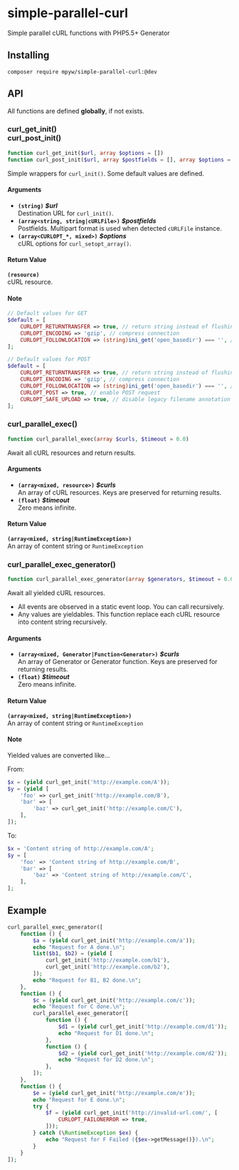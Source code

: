 # simple-parallel-curl

Simple parallel cURL functions with PHP5.5+ Generator

## Installing

```
composer require mpyw/simple-parallel-curl:@dev
```

## API

All functions are defined **globally**, if not exists.

### curl_get_init()<br />curl_post_init()

```php
function curl_get_init($url, array $options = [])
function curl_post_init($url, array $postfields = [], array $options = [])
```

Simple wrappers for `curl_init()`. Some default values are defined.

#### Arguments

- **`(string)`** __*$url*__<br /> Destination URL for `curl_init()`.
- **`(array<string, string|cURLFile>)`** __*$postfields*__<br /> Postfields. Multipart format is used when detected `cURLFile` instance.
- **`(array<CURLOPT_*, mixed>)`** __*$options*__<br /> cURL options for `curl_setopt_array()`.

#### Return Value

**`(resource)`**<br /> cURL resource.

#### Note

```php
// Default values for GET
$default = [
    CURLOPT_RETURNTRANSFER => true, // return string instead of flushing into STDOUT
    CURLOPT_ENCODING => 'gzip', // compress connection
    CURLOPT_FOLLOWLOCATION => (string)ini_get('open_basedir') === '', // normally true
];

// Default values for POST
$default = [
    CURLOPT_RETURNTRANSFER => true, // return string instead of flushing into STDOUT
    CURLOPT_ENCODING => 'gzip', // compress connection
    CURLOPT_FOLLOWLOCATION => (string)ini_get('open_basedir') === '', // normally true
    CURLOPT_POST => true, // enable POST request
    CURLOPT_SAFE_UPLOAD => true, // disable legacy filename annotation support for PHP5.4-
];
```

### curl_parallel_exec()

```php
function curl_parallel_exec(array $curls, $timeout = 0.0)
```

Await all cURL resources and return results.

#### Arguments

- **`(array<mixed, resource>)`** __*$curls*__<br /> An array of cURL resources. Keys are preserved for returning results.
- **`(float)`** __*$timeout*__<br /> Zero means infinite.

#### Return Value

**`(array<mixed, string|RuntimeException>)`**<br /> An array of content string or `RuntimeException`

### curl_parallel_exec_generator()

```php
function curl_parallel_exec_generator(array $generators, $timeout = 0.0)
```

Await all yielded cURL resources.

- All events are observed in a static event loop. You can call recursively.
- Any values are yieldables. This function replace each cURL resource into content string recursively.

#### Arguments

- **`(array<mixed, Generator|Function<Generator>)`** __*$curls*__<br /> An array of Generator or Generator function. Keys are preserved for returning results.
- **`(float)`** __*$timeout*__<br /> Zero means infinite.

#### Return Value

**`(array<mixed, string|RuntimeException>)`**<br /> An array of content string or `RuntimeException`

#### Note

Yielded values are converted like...

From:

```php
$x = (yield curl_get_init('http://example.com/A'));
$y = (yield [
    'foo' => curl_get_init('http://example.com/B'),
    'bar' => [
        'baz' => curl_get_init('http://example.com/C'),
    ],
]);
```

To:

```php
$x = 'Content string of http://example.com/A';
$y = [
    'foo' => 'Content string of http://example.com/B',
    'bar' => [
        'baz' => 'Content string of http://example.com/C',
    ],
];
```

## Example

```php
curl_parallel_exec_generator([
    function () {
        $a = (yield curl_get_init('http://example.com/a'));
        echo "Request for A done.\n";
        list($b1, $b2) = (yield [
            curl_get_init('http://example.com/b1'),
            curl_get_init('http://example.com/b2'),
        ]);
        echo "Request for B1, B2 done.\n";
    },
    function () {
        $c = (yield curl_get_init('http://example.com/c'));
        echo "Request for C done.\n";
        curl_parallel_exec_generator([
            function () {
                $d1 = (yield curl_get_init('http://example.com/d1'));
                echo "Request for D1 done.\n";
            },
            function () {
                $d2 = (yield curl_get_init('http://example.com/d2'));
                echo "Request for D2 done.\n";
            },
        ]);
    },
    function () {
        $e = (yield curl_get_init('http://example.com/e'));
        echo "Request for E done.\n";
        try {
            $f = (yield curl_get_init('http://invalid-url.com/', [
                CURLOPT_FAILONERROR => true,
            ]));
        } catch (\RuntimeException $ex) {
            echo "Request for F Failed ({$ex->getMessage()}).\n";
        }
    }
]);
```
